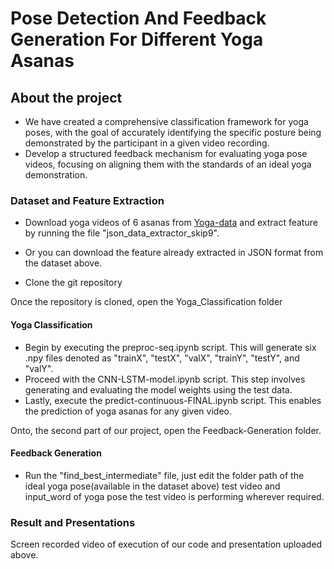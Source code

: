 # Pose Detection And Feedback Generation For Different Yoga Asanas

## About the project

- We have created a comprehensive classification framework for yoga poses, with the goal of accurately identifying the specific posture being demonstrated by the participant in a given video recording.
- Develop a structured feedback mechanism for evaluating yoga pose videos, focusing on aligning them with the standards of an ideal yoga demonstration.

### Dataset and Feature Extraction

- Download yoga videos of 6 asanas from [Yoga-data](https://archive.org/details/YogaVidCollected) and extract feature by running the file "json_data_extractor_skip9".
- Or you can download the feature already extracted in JSON format from the dataset above.

- Clone the git repository

Once the repository is cloned, open the Yoga_Classification folder

#### **Yoga Classification**
 - Begin by executing the preproc-seq.ipynb script. This will generate six .npy files denoted as "trainX", "testX", "valX", "trainY", "testY", and "valY".
 - Proceed with the CNN-LSTM-model.ipynb script. This step involves generating and evaluating the model weights using the test data.
 - Lastly, execute the predict-continuous-FINAL.ipynb script. This enables the prediction of yoga asanas for any given video.

Onto, the second part of our project, open the Feedback-Generation folder.

#### Feedback Generation 
 - Run the "find_best_intermediate" file, just edit the folder path of the ideal yoga pose(available in the dataset above) test video and input_word of yoga pose the test video is performing wherever required.

### Result and Presentations

Screen recorded video of execution of our code and presentation uploaded above.

   
